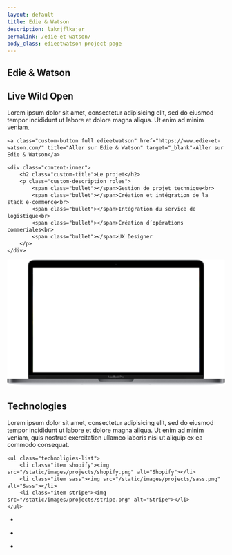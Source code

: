 ```yaml
---
layout: default
title: Edie & Watson
description: lakrjflkajer
permalink: /edie-et-watson/
body_class: edieetwatson project-page
---
```


<!-- ############
    To do :
     - scroll screen
 ############ -->

<section class="header-project-wrapper">
    <span class="multiline">
        <h1 class="custom-main-title">Edie & Watson</h1>
    </span>
</section>

<section class="presentation-wrapper padding-section">
    <h2 class="custom-title center black">Live Wild Open</h2>
    <p class="custom-description center black">Lorem ipsum dolor sit amet, consectetur adipisicing elit, sed do eiusmod tempor incididunt ut labore et dolore magna aliqua. Ut enim ad minim veniam.</p>

    <a class="custom-button full edieetwatson" href="https://www.edie-et-watson.com/" title="Aller sur Edie & Watson" target="_blank">Aller sur Edie & Watson</a>
</section>

<section class="roles-wrapper padding-section">
    <div class="background" style="background-image: url('https://cdn.shopify.com/s/files/1/1343/6215/files/COUPLES_1024x1024.jpg?v=1477302118');"></div>

    <div class="content-inner">
        <h2 class="custom-title">Le projet</h2>
        <p class="custom-description roles">
            <span class="bullet"></span>Gestion de projet technique<br>
            <span class="bullet"></span>Création et intégration de la stack e-commerce<br>
            <span class="bullet"></span>Intégration du service de logistique<br>
            <span class="bullet"></span>Création d’opérations commeriales<br>
            <span class="bullet"></span>UX Designer
        </p>
    </div>
</section>

<section class="screen-insitu-wrapper padding-section">
    <div class="screen-wrapper">
        <img class="screen" src="/static/images/projects/screen.png" alt="Écran">
        <div class="website" style="background-image: url('/static/images/projects/martin/website.jpg');"></div>
    </div>
</section>

<section class="technology-wrapper padding-section">
    <h2 class="custom-title left black">Technologies</h2>
    <p class="custom-description left gray">Lorem ipsum dolor sit amet, consectetur adipisicing elit, sed do eiusmod tempor incididunt ut labore et dolore magna aliqua. Ut enim ad minim veniam, quis nostrud exercitation ullamco laboris nisi ut aliquip ex ea commodo consequat.</p>

    <ul class="technoligies-list">
        <li class="item shopify"><img src="/static/images/projects/shopify.png" alt="Shopify"></li>
        <li class="item sass"><img src="/static/images/projects/sass.png" alt="Sass"></li>
        <li class="item stripe"><img src="/static/images/projects/stripe.png" alt="Stripe"></li>
    </ul>
</section>

<section class="mosaic-wrapper full-width">
    <ul class="mosaic-list">
        <li class="mosaic-item">
            <div class="mosaic-item-image face-m">
                <div class="content" style="background-image:url('/static/images/projects/edieetwatson/edieetwatson-face-m.jpg');"></div>
            </div>
            <div class="mosaic-item-image skate">
                <div class="content" style="background-image:url('/static/images/projects/edieetwatson/edieetwatson-skate.jpg');"></div>
            </div>
        </li>
        <li class="mosaic-item">
            <div class="mosaic-item-image building">
                <div class="content" style="background-image:url('/static/images/projects/edieetwatson/edieetwatson-building.jpg');"></div>
            </div>
            <div class="mosaic-item-image susu">
                <div class="content" style="background-image:url('/static/images/projects/edieetwatson/edieetwatson-susu.jpg');"></div>
            </div>
        </li>
        <li class="mosaic-item">
            <div class="mosaic-item-image face-f">
                <div class="content" style="background-image:url('/static/images/projects/edieetwatson/edieetwatson-face-f.jpg');"></div>
            </div>
            <div class="mosaic-item-image child">
                <div class="content" style="background-image:url('/static/images/projects/edieetwatson/edieetwatson-child.jpg');"></div>
            </div>
        </li>
    </ul>
</section>